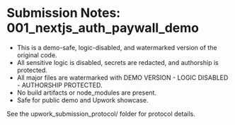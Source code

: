 # Submission Notes: 001_nextjs_auth_paywall_demo

- This is a demo-safe, logic-disabled, and watermarked version of the original code.
- All sensitive logic is disabled, secrets are redacted, and authorship is protected.
- All major files are watermarked with DEMO VERSION - LOGIC DISABLED - AUTHORSHIP PROTECTED.
- No build artifacts or node_modules are present.
- Safe for public demo and Upwork showcase.

See the upwork_submission_protocol/ folder for protocol details.
